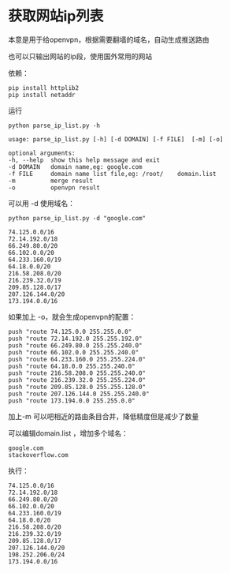# 获取网站ip列表

本意是用于给openvpn，根据需要翻墙的域名，自动生成推送路由

也可以只输出网站的ip段，使用国外常用的网站

依赖：

	pip install httplib2
	pip install netaddr

运行

	python parse_ip_list.py -h
	
	usage: parse_ip_list.py [-h] [-d DOMAIN] [-f FILE] 	[-m] [-o]

	optional arguments:
  	-h, --help  show this help message and exit
  	-d DOMAIN   domain name,eg: google.com
  	-f FILE     domain name list file,eg: /root/	domain.list
  	-m          merge result
  	-o          openvpn result

可以用 -d 使用域名：

	python parse_ip_list.py -d "google.com"
	
	74.125.0.0/16
	72.14.192.0/18
	66.249.80.0/20
	66.102.0.0/20
	64.233.160.0/19
	64.18.0.0/20
	216.58.208.0/20
	216.239.32.0/19
	209.85.128.0/17
	207.126.144.0/20
	173.194.0.0/16

如果加上 -o，就会生成openvpn的配置：

	push "route 74.125.0.0 255.255.0.0"
	push "route 72.14.192.0 255.255.192.0"
	push "route 66.249.80.0 255.255.240.0"
	push "route 66.102.0.0 255.255.240.0"
	push "route 64.233.160.0 255.255.224.0"
	push "route 64.18.0.0 255.255.240.0"
	push "route 216.58.208.0 255.255.240.0"
	push "route 216.239.32.0 255.255.224.0"
	push "route 209.85.128.0 255.255.128.0"
	push "route 207.126.144.0 255.255.240.0"
	push "route 173.194.0.0 255.255.0.0"
	
加上-m 可以吧相近的路由条目合并，降低精度但是减少了数量

可以编辑domain.list ，增加多个域名：

	google.com
	stackoverflow.com
	
执行：
	
	74.125.0.0/16
	72.14.192.0/18
	66.249.80.0/20
	66.102.0.0/20
	64.233.160.0/19
	64.18.0.0/20
	216.58.208.0/20
	216.239.32.0/19
	209.85.128.0/17
	207.126.144.0/20
	198.252.206.0/24
	173.194.0.0/16
